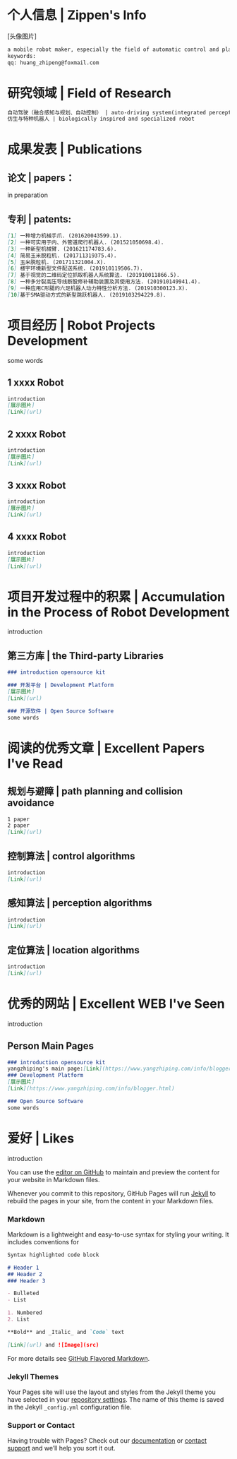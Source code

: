 # 个人信息 | Zippen's Info    

[头像图片]
```markdown
a mobile robot maker, especially the field of automatic control and planning   
keywords:    
qq: huang_zhipeng@foxmail.com   
```

# 研究领域 | Field of Research
```markdown
自动驾驶（融合感知与规划、自动控制） | auto-driving system(integrated perception and planning,  automatic control) 
仿生与特种机器人 | biologically inspired and specialized robot     
```
# 成果发表 | Publications

## 论文 | papers：
in preparation

## 专利 | patents:
```markdown
[1] 一种增力机械手爪. (201620043599.1).
[2] 一种可实用于内、外管道爬行机器人. (201521050698.4).
[3] 一种新型机械臂. (201621174783.6).
[4] 简易玉米脱粒机. (201711319375.4).
[5] 玉米脱粒机. (201711321004.X).
[6] 楼宇环境新型文件配送系统. (201910119506.7).
[7] 基于视觉的二维码定位抓取机器人系统算法. (201910011866.5).
[8] 一种多分裂高压导线断股修补辅助装置及其使用方法. (201910149941.4).
[9] 一种应用C形腿的六足机器人动力特性分析方法. (201910300123.X).
[10]基于SMA驱动方式的新型跳跃机器人. (2019103294229.8).
```       

# 项目经历 | Robot Projects Development
some words     

## 1 xxxx Robot
  
```markdown
introduction 
[展示图片] 
[Link](url)
```

## 2 xxxx Robot
  
```markdown
introduction 
[展示图片] 
[Link](url)
```

## 3 xxxx Robot
  
```markdown
introduction 
[展示图片] 
[Link](url)
```

## 4 xxxx Robot
  
```markdown
introduction 
[展示图片] 
[Link](url)
```


# 项目开发过程中的积累 | Accumulation in the Process of Robot Development
introduction  

## 第三方库 | the Third-party Libraries 
```markdown
### introduction opensource kit

### 开发平台 | Development Platform
[展示图片] 
[Link](url)

### 开源软件 | Open Source Software
some words
```

# 阅读的优秀文章 | Excellent Papers I've Read
## 规划与避障 | path planning and collision avoidance
```markdown
1 paper
2 paper
[Link](url)
```
## 控制算法 | control algorithms
```markdown
introduction 
[Link](url)
```
## 感知算法 | perception algorithms
```markdown
introduction 
[Link](url)
```

## 定位算法 | location algorithms
```markdown
introduction 
[Link](url)
```

# 优秀的网站 | Excellent WEB I've Seen
introduction  

## Person Main Pages 
```markdown
### introduction opensource kit
yangzhiping's main page:[Link](https://www.yangzhiping.com/info/blogger.html)
### Development Platform
[展示图片] 
[Link](https://www.yangzhiping.com/info/blogger.html)

### Open Source Software
some words
```


# 爱好 | Likes
introduction 












You can use the [editor on GitHub](https://github.com/Zippen-Huang/Zippen-Huang.github.io/edit/master/README.md) to maintain and preview the content for your website in Markdown files.

Whenever you commit to this repository, GitHub Pages will run [Jekyll](https://jekyllrb.com/) to rebuild the pages in your site, from the content in your Markdown files.

### Markdown

Markdown is a lightweight and easy-to-use syntax for styling your writing. It includes conventions for

```markdown
Syntax highlighted code block

# Header 1
## Header 2
### Header 3

- Bulleted
- List

1. Numbered
2. List

**Bold** and _Italic_ and `Code` text

[Link](url) and ![Image](src)
```

For more details see [GitHub Flavored Markdown](https://guides.github.com/features/mastering-markdown/).

### Jekyll Themes

Your Pages site will use the layout and styles from the Jekyll theme you have selected in your [repository settings](https://github.com/Zippen-Huang/Zippen-Huang.github.io/settings). The name of this theme is saved in the Jekyll `_config.yml` configuration file.

### Support or Contact

Having trouble with Pages? Check out our [documentation](https://help.github.com/categories/github-pages-basics/) or [contact support](https://github.com/contact) and we’ll help you sort it out.
